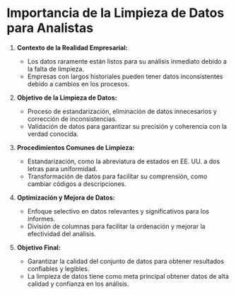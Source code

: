 # Importancia de la Limpieza de Datos para Analistas

1. **Contexto de la Realidad Empresarial:**
   - Los datos raramente están listos para su análisis inmediato debido a la falta de limpieza.
   - Empresas con largos historiales pueden tener datos inconsistentes debido a cambios en los procesos.

2. **Objetivo de la Limpieza de Datos:**
   - Proceso de estandarización, eliminación de datos innecesarios y corrección de inconsistencias.
   - Validación de datos para garantizar su precisión y coherencia con la verdad conocida.

3. **Procedimientos Comunes de Limpieza:**
   - Estandarización, como la abreviatura de estados en EE. UU. a dos letras para uniformidad.
   - Transformación de datos para facilitar su comprensión, como cambiar códigos a descripciones.

4. **Optimización y Mejora de Datos:**
   - Enfoque selectivo en datos relevantes y significativos para los informes.
   - División de columnas para facilitar la ordenación y mejorar la efectividad del análisis.

5. **Objetivo Final:**
   - Garantizar la calidad del conjunto de datos para obtener resultados confiables y legibles.
   - La limpieza de datos tiene como meta principal obtener datos de alta calidad y confianza en los análisis.
